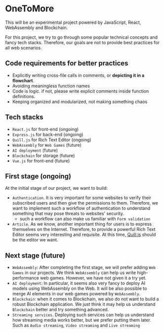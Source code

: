 # OneToMore
This will be an experimental project powered by JavaScript, React, WebAssembly and Blockchain.

For this project, we try to go through some popular technical concepts and fancy tech stacks. Therefore, our goals are not to provide best practices for all web scenarios.

## Code requirements for better practices

- Explicitly writing cross-file calls in comments, or __depicting it in a flowchart__.
- Avoiding meaningless function names
- Code is logic. if not, please write explicit comments inside function definitions.
- Keeping organized and modularized, not making something chaos

## Tech stacks 
- `React.js` for front-end (ongoing)
- `Express.js` for back-end (ongoing)
- `Quill.js` for Rich Text Editor (ongoing)
- `WebAssembly` for `Web Games` (future)
- `AI deployment` (future)
- `Blockchain` for storage (future)
- `Vue.js` for front-end (future)

## First stage (ongoing)
At the initial stage of our project, we want to build:
- `Authentication`. It is very important for some websites to verify their subscribed users and then give the permissions to them. Therefore, we want to implement such a workflow of authentication to understand something that may pose threats to websites' security.
  - such a workflow can also make us familiar with `Form validation`
- `Article`. As we know, another important thing for users is to express themselves on the Internet. Therefore, to provide a powerful Rich Text Editor seems very interesting and requisite. At this time, [Quill.js](https://quilljs.com/) should be the editor we want.

## Next stage (future)
- `WebAssembly`: After completing the first stage, we will prefer adding `Web Games` in our projects. We think `WebAssembly` can help us write high-performance web games. However, we have not given it a try yet. 
- `AI deployment`: In particular, it seems also very fancy to deploy AI models using WebAssembly on the Web. It will be also possible to merge AI elements in our web games powered by `WebAssembly`. 
- `Blockchain`: when it comes to Blockchain, we also do not want to build a robust Blockchain application. We just think it may help us understand `Blockchain` better and try something advanced.
- `Streaming services`. Deploying such services can help us understand how streaming media works better, but we prefer putting them later. Such as `Audio streaming`, `Video streaming` and `Live streaming`
